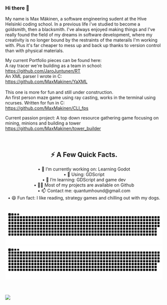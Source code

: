 ### Hi there 👋

<!--
**MaxMakinen/MaxMakinen** is a ✨ _special_ ✨ repository because its `README.md` (this file) appears on your GitHub profile.

Here are some ideas to get you started:

- 🔭 I’m currently working on ...
- 🌱 I’m currently learning ...
- 👯 I’m looking to collaborate on ...
- 🤔 I’m looking for help with ...
- 💬 Ask me about ...
- 📫 How to reach me: ...
- 😄 Pronouns: ...
- ⚡ Fun fact: ...
-->
My name is Max Mäkinen, a software engineering sudent at the Hive Helsinki coding school.
In a previous life i've studied to become a goldsmith, then a blacksmith.
I've always enjoyed making things and I've really found the field of my dreams in software development, 
where my creativity is no longer bound by the restraints of the materails I'm working with.
Plus it's far cheaper to mess up and back up thanks to version control than with physical materials.

My current Portfolio pieces can be found here:<br>
A ray tracer we're building as a team in school:<br>
https://github.com/JaroJuntunen/RT<br>
An XML parser I wrote in C:<br>
https://github.com/MaxMakinen/YaXML<br><br>
This one is more for fun and still under construction.<br>
An first person maze game using ray casting, works in the terminal using ncurses. Written for fun in C:<br>
https://github.com/MaxMakinen/CLI_fps<br>

Current passion project: A top down resource gathering game focusing on mining, minions and building a tower<br>
https://github.com/MaxMakinen/tower_builder<br>

<div align="center" style="display: inline_block"><br>
  <h2>⚡️ A Few Quick Facts.</h2> 
  •  🔭 I’m currently working on: Learning Godot <br>
  •  💬 Using: GDScript<br>
  •  🌱 I’m learning: GDScript and game dev <br>
  •  👨‍💻 Most of my projects are available on Github <br>
  •  📫 Contact me: quantumhound@gmail.com <br>
  •  😄 Fun fact: I like reading, strategy games and chilling out with my dogs. 
</div>

<br>

![github contribution grid snake animation](https://raw.githubusercontent.com/MaxMakinen/MaxMakinen/output/github-contribution-grid-snake-dark.svg#gh-dark-mode-only)![github contribution grid snake animation](https://raw.githubusercontent.com/MaxMakinen/MaxMakinen/output/github-contribution-grid-snake.svg#gh-light-mode-only)

  
<br>

![](https://visitor-badge.glitch.me/badge?page_id=MaxMakinen.MaxMakinen)

<br>
